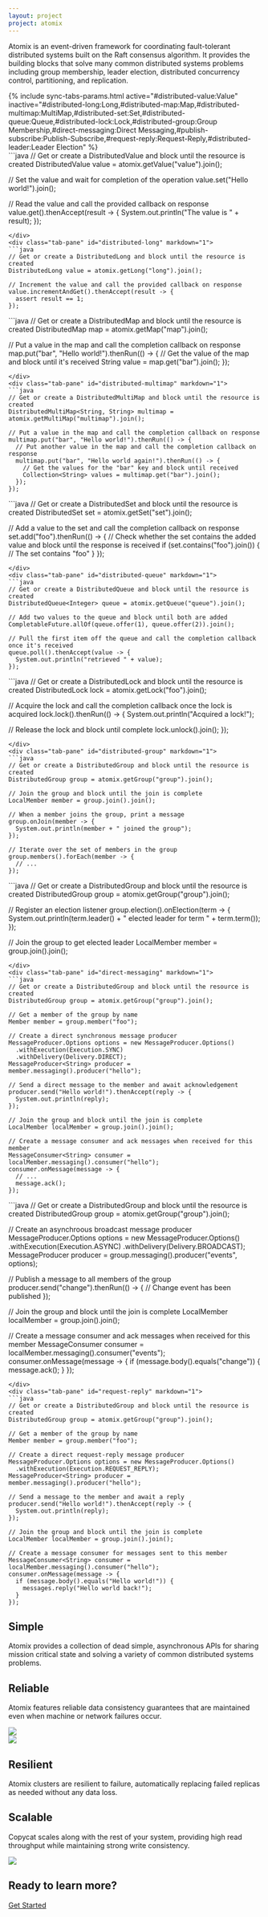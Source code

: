 ```yaml
---
layout: project
project: atomix
---
```


<div class="feature intro">
  <div class="container">
    <div class="row">
      <div class="col-sm-12">
        <p>
Atomix is an event-driven framework for coordinating fault-tolerant distributed systems built on the Raft consensus algorithm. It provides the building blocks that solve many common distributed systems problems including group membership, leader election, distributed concurrency control, partitioning, and replication.
        </p>
      </div>
    </div>
  </div>
</div>

<!-- Simple -->
<div class="feature gray-background">
  <div class="container">
    <div class="row">

<div class="col-sm-7" markdown="1">
{% include sync-tabs-params.html active="#distributed-value:Value" inactive="#distributed-long:Long,#distributed-map:Map,#distributed-multimap:MultiMap,#distributed-set:Set,#distributed-queue:Queue,#distributed-lock:Lock,#distributed-group:Group Membership,#direct-messaging:Direct Messaging,#publish-subscribe:Publish-Subscribe,#request-reply:Request-Reply,#distributed-leader:Leader Election" %}
<div class="tab-content" markdown="1">
<div class="tab-pane active" id="distributed-value" markdown="1">
```java
// Get or create a DistributedValue and block until the resource is created
DistributedValue<String> value = atomix.getValue("value").join();

// Set the value and wait for completion of the operation
value.set("Hello world!").join();

// Read the value and call the provided callback on response
value.get().thenAccept(result -> {
  System.out.println("The value is " + result);
});
```
</div>
<div class="tab-pane" id="distributed-long" markdown="1">
```java
// Get or create a DistributedLong and block until the resource is created
DistributedLong value = atomix.getLong("long").join();

// Increment the value and call the provided callback on response
value.incrementAndGet().thenAccept(result -> {
  assert result == 1;
});
```
</div>
<div class="tab-pane" id="distributed-map" markdown="1">
```java
// Get or create a DistributedMap and block until the resource is created
DistributedMap<String, String> map = atomix.getMap("map").join();

// Put a value in the map and call the completion callback on response
map.put("bar", "Hello world!").thenRun(() -> {
  // Get the value of the map and block until it's received
  String value = map.get("bar").join();
});
```
</div>
<div class="tab-pane" id="distributed-multimap" markdown="1">
```java
// Get or create a DistributedMultiMap and block until the resource is created
DistributedMultiMap<String, String> multimap = atomix.getMultiMap("multimap").join();

// Put a value in the map and call the completion callback on response
multimap.put("bar", "Hello world!").thenRun(() -> {
  // Put another value in the map and call the completion callback on response
  multimap.put("bar", "Hello world again!").thenRun(() -> {
    // Get the values for the "bar" key and block until received
    Collection<String> values = multimap.get("bar").join();
  });
});
```
</div>
<div class="tab-pane" id="distributed-set" markdown="1">
```java
// Get or create a DistributedSet and block until the resource is created
DistributedSet<String> set = atomix.getSet("set").join();

// Add a value to the set and call the completion callback on response
set.add("foo").thenRun(() -> {
  // Check whether the set contains the added value and block until the response is received
  if (set.contains("foo").join()) {
    // The set contains "foo"
  }
});
```
</div>
<div class="tab-pane" id="distributed-queue" markdown="1">
```java
// Get or create a DistributedQueue and block until the resource is created
DistributedQueue<Integer> queue = atomix.getQueue("queue").join();

// Add two values to the queue and block until both are added
CompletableFuture.allOf(queue.offer(1), queue.offer(2)).join();

// Pull the first item off the queue and call the completion callback once it's received
queue.poll().thenAccept(value -> {
  System.out.println("retrieved " + value);
});
```
</div>
<div class="tab-pane" id="distributed-lock" markdown="1">
```java
// Get or create a DistributedLock and block until the resource is created
DistributedLock lock = atomix.getLock("foo").join();

// Acquire the lock and call the completion callback once the lock is acquired
lock.lock().thenRun(() -> {
  System.out.println("Acquired a lock!");

  // Release the lock and block until complete
  lock.unlock().join();
});
```
</div>
<div class="tab-pane" id="distributed-group" markdown="1">
```java
// Get or create a DistributedGroup and block until the resource is created
DistributedGroup group = atomix.getGroup("group").join();

// Join the group and block until the join is complete
LocalMember member = group.join().join();

// When a member joins the group, print a message
group.onJoin(member -> {
  System.out.println(member + " joined the group");
});

// Iterate over the set of members in the group
group.members().forEach(member -> {
  // ...
});
```
</div>
<div class="tab-pane" id="distributed-leader" markdown="1">
```java
// Get or create a DistributedGroup and block until the resource is created
DistributedGroup group = atomix.getGroup("group").join();

// Register an election listener
group.election().onElection(term -> {
  System.out.println(term.leader() + " elected leader for term " + term.term());
});

// Join the group to get elected leader
LocalMember member = group.join().join();
```
</div>
<div class="tab-pane" id="direct-messaging" markdown="1">
```java
// Get or create a DistributedGroup and block until the resource is created
DistributedGroup group = atomix.getGroup("group").join();

// Get a member of the group by name
Member member = group.member("foo");

// Create a direct synchronous message producer
MessageProducer.Options options = new MessageProducer.Options()
  .withExecution(Execution.SYNC)
  .withDelivery(Delivery.DIRECT);
MessageProducer<String> producer = member.messaging().producer("hello");

// Send a direct message to the member and await acknowledgement
producer.send("Hello world!").thenAccept(reply -> {
  System.out.println(reply);
});

// Join the group and block until the join is complete
LocalMember localMember = group.join().join();

// Create a message consumer and ack messages when received for this member
MessageConsumer<String> consumer = localMember.messaging().consumer("hello");
consumer.onMessage(message -> {
  // ...
  message.ack();
});
```
</div>
<div class="tab-pane" id="publish-subscribe" markdown="1">
```java
// Get or create a DistributedGroup and block until the resource is created
DistributedGroup group = atomix.getGroup("group").join();

// Create an asynchroous broadcast message producer
MessageProducer.Options options = new MessageProducer.Options()
  .withExecution(Execution.ASYNC)
  .withDelivery(Delivery.BROADCAST);
MessageProducer<String> producer = group.messaging().producer("events", options);

// Publish a message to all members of the group
producer.send("change").thenRun(() -> {
  // Change event has been published
});

// Join the group and block until the join is complete
LocalMember localMember = group.join().join();

// Create a message consumer and ack messages when received for this member
MessageConsumer<String> consumer = localMember.messaging().consumer("events");
consumer.onMessage(message -> {
  if (message.body().equals("change")) {
    message.ack();
  }
});
```
</div>
<div class="tab-pane" id="request-reply" markdown="1">
```java
// Get or create a DistributedGroup and block until the resource is created
DistributedGroup group = atomix.getGroup("group").join();

// Get a member of the group by name
Member member = group.member("foo");

// Create a direct request-reply message producer
MessageProducer.Options options = new MessageProducer.Options()
  .withExecution(Execution.REQUEST_REPLY);
MessageProducer<String> producer = member.messaging().producer("hello");

// Send a message to the member and await a reply
producer.send("Hello world!").thenAccept(reply -> {
  System.out.println(reply);
});

// Join the group and block until the join is complete
LocalMember localMember = group.join().join();

// Create a message consumer for messages sent to this member
MessageConsumer<String> consumer = localMember.messaging().consumer("hello");
consumer.onMessage(message -> {
  if (message.body().equals("Hello world!")) {
    messages.reply("Hello world back!");
  }
});
```
</div>
</div>
</div>
    <div class="col-sm-5 text-right">
      <h2>Simple</h2>
      <p>Atomix provides a collection of dead simple, asynchronous APIs for sharing mission critical state and solving a variety of common distributed systems problems.</p>
    </div>
    </div>
  </div>
</div>

<!-- Reliable -->
<div class="feature white-background">
  <div class="container">
    <div class="row">
      <div class="col-sm-6">
        <h2>Reliable</h2>
        <p>Atomix features reliable data consistency guarantees that are maintained even when machine or network failures occur.</p>
      </div>
      <div class="col-sm-5 text-right">
        <img class="svg" src="/assets/img/icons/reliable.svg">
      </div>
    </div>
  </div>
</div>

<!--Resilient -->
<div class="feature gray-background">
  <div class="container">
    <div class="row">
      <div class="col-sm-5 col-sm-offset-1">
        <img class="svg" src="/assets/img/icons/resilient.svg">
      </div>
      <div class="col-sm-6 text-right">
        <h2>Resilient</h2>
        <p>Atomix clusters are resilient to failure, automatically replacing failed replicas as needed without any data loss.</p>
      </div>
    </div>
  </div>
</div>

<!--Scalable -->
<div class="feature white-background">
  <div class="container">
    <div class="row">
      <div class="col-sm-6">
        <h2>Scalable</h2>
        <p>Copycat scales along with the rest of your system, providing high read throughput while maintaining strong write consistency.</p>
      </div>
      <div class="col-sm-5 text-right">
        <img class="svg" src="/assets/img/icons/scalable.svg">
      </div>
    </div>
  </div>
</div>

<!-- Embeddable -->
<!-- <div class="feature gray-background">
  <div class="container">
    <div class="row">
<div class="col-sm-6" markdown="1">
```java
AtomixReplica replica = AtomixReplica.builder(address, members)
  .withTransport(new NettyTransport())
  .withStorage(new Storage(StorageLevel.DISK))
  .build()
  .open()
  .join();
```
</div>
      <div class="col-sm-6 text-right">
        <h2>Embeddable</h2>
        <p>Atomix supports fully embeddable replicas that live in-process, eliminating the need to manage external coordination services.</p>
      </div>
    </div>
  </div>
</div> -->

<!--Learn more -->
<div class="feature get-started">
  <div class="container">
    <div class="row">
      <div class="col-sm-12 text-center">
        <h2>Ready to learn more?</h2>
        <p>
          <a href="/{{ page.project }}/docs/getting-started" class="btn btn-default btn-lg doc-btn">Get Started</a>
        </p>
      </div>
    </div>
  </div>
</div>

<script type='text/javascript'>
// Format tabs
$(function(){
  var $container = $('#sync-tabs');

  updateTabs($container);
  $(window).resize(function(){
    updateTabs($container);
  })

  function updateTabs($tabsContainer){
      var $containerWidth = $tabsContainer.width();
      var tabWidths = [];
      var $tabs = $tabsContainer.find('li');
      $tabs.each(function(index, tab){
        tabWidths.push($(tab).width());
      });

      var formattedTabs = [];
      var maxWidth = $containerWidth;
      var maxWidthSet = false;
      var rowWidth = 0;
      for(var i = tabWidths.length - 1; i >= 0; i--){
          var tabWidth = tabWidths[i];
          if(rowWidth + tabWidth > maxWidth){
            if(!maxWidthSet){
              maxWidth = rowWidth;
              maxWidthSet = true;
            }
            rowWidth = tabWidth;
            formattedTabs.unshift($('<div class="spacer"></div>'));
          }else{
            rowWidth += tabWidth;
          }
          formattedTabs.unshift($tabs.get(i));
      }

      var $tempContainer = $('<div></div>');
      formattedTabs.forEach(function(tab, index){
        $tempContainer.append(tab);
      });
      $tabsContainer.html($tempContainer.html());
  }
});
</script>